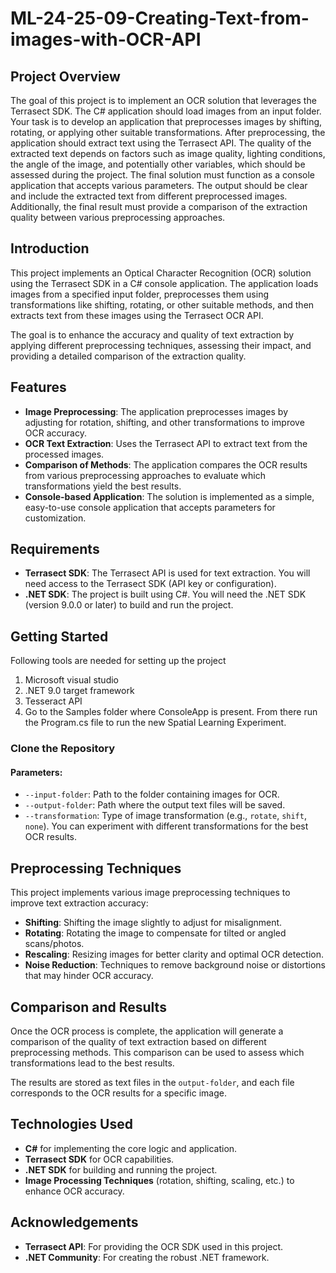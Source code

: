 # ML-24-25-09-Creating-Text-from-images-with-OCR-API

## Project Overview
The goal of this project is to implement an OCR solution that leverages the Terrasect SDK. The C# application should load images from an input folder. Your task is to develop an application that preprocesses images by shifting, rotating, or applying other suitable transformations. After preprocessing, the application should extract text using the Terrasect API.
The quality of the extracted text depends on factors such as image quality, lighting conditions, the angle of the image, and potentially other variables, which should be assessed during the project.
The final solution must function as a console application that accepts various parameters. The output should be clear and include the extracted text from different preprocessed images. Additionally, the final result must provide a comparison of the extraction quality between various preprocessing approaches.


## Introduction
This project implements an Optical Character Recognition (OCR) solution using the Terrasect SDK in a C# console application. The application loads images from a specified input folder, preprocesses them using transformations like shifting, rotating, or other suitable methods, and then extracts text from these images using the Terrasect OCR API.

The goal is to enhance the accuracy and quality of text extraction by applying different preprocessing techniques, assessing their impact, and providing a detailed comparison of the extraction quality.

## Features

- **Image Preprocessing**: The application preprocesses images by adjusting for rotation, shifting, and other transformations to improve OCR accuracy.
- **OCR Text Extraction**: Uses the Terrasect API to extract text from the processed images.
- **Comparison of Methods**: The application compares the OCR results from various preprocessing approaches to evaluate which transformations yield the best results.
- **Console-based Application**: The solution is implemented as a simple, easy-to-use console application that accepts parameters for customization.

## Requirements

- **Terrasect SDK**: The Terrasect API is used for text extraction. You will need access to the Terrasect SDK (API key or configuration).
- **.NET SDK**: The project is built using C#. You will need the .NET SDK (version 9.0.0 or later) to build and run the project.

## Getting Started
Following tools are needed for setting up the project

1. Microsoft visual studio
2. .NET 9.0 target framework
4. Tesseract API
3. Go to the Samples folder where ConsoleApp is present. From there run the Program.cs file to run the new Spatial Learning Experiment.
### Clone the Repository

#### Parameters:
- `--input-folder`: Path to the folder containing images for OCR.
- `--output-folder`: Path where the output text files will be saved.
- `--transformation`: Type of image transformation (e.g., `rotate`, `shift`, `none`). You can experiment with different transformations for the best OCR results.

## Preprocessing Techniques

This project implements various image preprocessing techniques to improve text extraction accuracy:

- **Shifting**: Shifting the image slightly to adjust for misalignment.
- **Rotating**: Rotating the image to compensate for tilted or angled scans/photos.
- **Rescaling**: Resizing images for better clarity and optimal OCR detection.
- **Noise Reduction**: Techniques to remove background noise or distortions that may hinder OCR accuracy.


## Comparison and Results

Once the OCR process is complete, the application will generate a comparison of the quality of text extraction based on different preprocessing methods. This comparison can be used to assess which transformations lead to the best results.

The results are stored as text files in the `output-folder`, and each file corresponds to the OCR results for a specific image.

## Technologies Used

- **C#** for implementing the core logic and application.
- **Terrasect SDK** for OCR capabilities.
- **.NET SDK** for building and running the project.
- **Image Processing Techniques** (rotation, shifting, scaling, etc.) to enhance OCR accuracy.

## Acknowledgements

- **Terrasect API**: For providing the OCR SDK used in this project.
- **.NET Community**: For creating the robust .NET framework.
